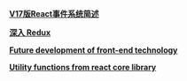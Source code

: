 [**V17版React事件系统简述**](https://gist.github.com/NickLJudy/541b22525e87acc0b7e81ca9fc4af4e9)

[**深入 Redux**](https://gist.github.com/NickLJudy/b7346b57685332df6110db35589027c0)

[**Future development of front-end technology**](https://gist.github.com/NickLJudy/6b34c61de9cb3b204879442fd9e6908e)

[**Utility functions from react core library**](https://gist.github.com/NickLJudy/388be946a11c793bdf8414f99c6a5c87)
